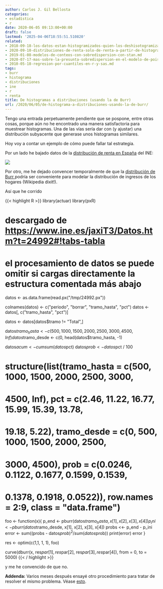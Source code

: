 ```yaml
---
author: Carlos J. Gil Bellosta
categories:
- estadística
- r
date: 2020-06-05 09:13:00+00:00
draft: false
lastmod: '2025-04-06T18:55:51.510820'
related:
- 2018-09-18-los-datos-estan-histogramizados-quien-los-deshisotogramizara.md
- 2020-09-10-distribuciones-de-renta-solo-de-renta-a-partir-de-histogramas.md
- 2019-01-08-modelos-de-conteos-con-sobredispersion-con-stan.md
- 2020-07-17-mas-sobre-la-presunta-sobredispersion-en-el-modelo-de-poisson.md
- 2010-05-18-regresion-por-cuantiles-en-r-y-sas.md
tags:
- burr
- histograma
- distribuciones
- ine
- r
- renta
title: De histogramas a distribuciones (usando la de Burr)
url: /2020/06/05/de-histograma-a-distribuciones-usando-la-de-burr/
---
```


Tengo una entrada perpetuamente pendiente que se pospone, entre otras cosas, porque aún no he encontrado una manera satisfactoria para muestrear histogramas. Una de las vías sería dar con (y ajustar) una distribución subyacente que generase unos histogramas similares.

Hoy voy a contar un ejemplo de cómo puede fallar tal estrategia.

Por un lado he bajado datos de la [distribución de renta en España](https://www.ine.es/jaxiT3/Datos.htm?t=24992#!tabs-tabla) del INE:

![](/wp-uploads/2020/06/distribucion_renta_2018.png#center)

Por otro, me he dejado convencer temporalmente de que la [distribución de Burr ](https://en.wikipedia.org/wiki/Burr_distribution)podría ser conveniente para modelar la distribución de ingresos de los hogares (Wikipedia dixit!).

Así que he corrido

{{< highlight R >}}
library(actuar)
library(pxR)

# descargado de https://www.ine.es/jaxiT3/Datos.htm?t=24992#!tabs-tabla
# el procesamiento de datos se puede omitir si cargas directamente la estructura comentada más abajo
datos <- as.data.frame(read.px("/tmp/24992.px"))

colnames(datos) <- c("periodo", "borrar", "tramo_hasta", "pct")
datos <- datos[, c("tramo_hasta", "pct")]

datos <- datos[datos$tramo != "Total",]

datos$tramo_hasta <- c(500, 1000, 1500, 2000, 2500, 3000, 4500, Inf)
datos$tramo_desde <- c(0, head(datos$tramo_hasta, -1)

datos$acum <- cumsum(datos$pct)
datos$prob <- datos$pct / 100

# structure(list(tramo_hasta = c(500, 1000, 1500, 2000, 2500, 3000,
# 4500, Inf), pct = c(2.46, 11.22, 16.77, 15.99, 15.39, 13.78,
# 19.18, 5.22), tramo_desde = c(0, 500, 1000, 1500, 2000, 2500,
# 3000, 4500), prob = c(0.0246, 0.1122, 0.1677, 0.1599, 0.1539,
# 0.1378, 0.1918, 0.0522)), row.names = 2:9, class = "data.frame")

foo <- function(x){
    p_end <- pburr(datos$tramo_hasta, x[1], x[2], x[3], x[4])
    p_ini <- pburr(datos$tramo_desde, x[1], x[2], x[3], x[4])
    probs <<- p_end - p_ini
    error <- sum((probs - datos$prob)^2 / sum(datos$prob))
    print(error)
    error
}

res <- optim(c(1,1, 1, 1), foo)

curve(dburr(x, res$par[1], res$par[2], res$par[3], res$par[4]),
        from = 0, to = 5000)
{{< / highlight >}}

y me he convencido de que no.

**Addenda:** Varios meses después ensayé otro procedimiento para tratar de resolver el mismo problema. Véase [esto](https://datanalytics.com/2020/09/10/distribuciones-de-renta-solo-de-renta-a-partir-de-histogramas/).